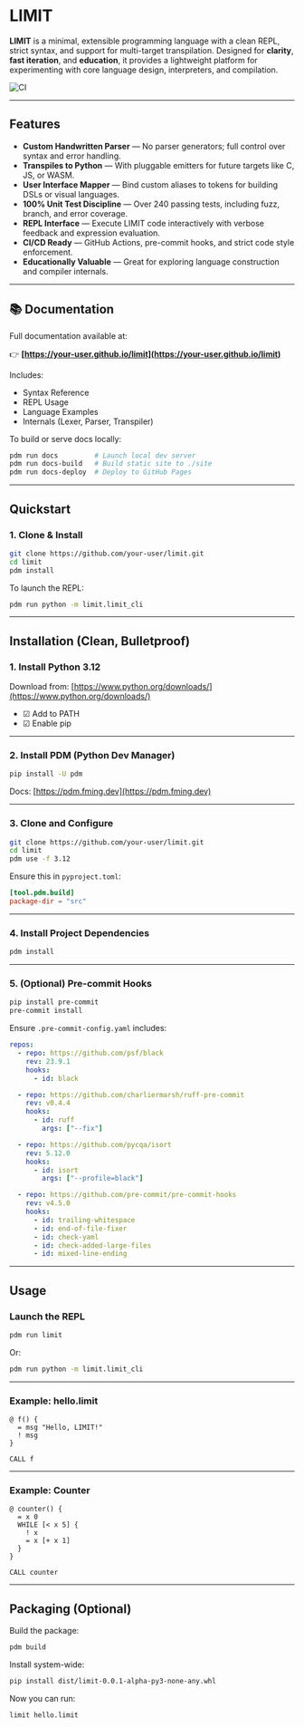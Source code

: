 # LIMIT

**LIMIT** is a minimal, extensible programming language with a clean REPL, strict syntax, and support for multi-target transpilation. Designed for **clarity**, **fast iteration**, and **education**, it provides a lightweight platform for experimenting with core language design, interpreters, and compilation.

![CI](https://github.com/codingEd-u/limit/actions/workflows/ci.yml/badge.svg)

---

##  Features

* **Custom Handwritten Parser** — No parser generators; full control over syntax and error handling.
* **Transpiles to Python** — With pluggable emitters for future targets like C, JS, or WASM.
* **User Interface Mapper** — Bind custom aliases to tokens for building DSLs or visual languages.
* **100% Unit Test Discipline** — Over 240 passing tests, including fuzz, branch, and error coverage.
* **REPL Interface** — Execute LIMIT code interactively with verbose feedback and expression evaluation.
* **CI/CD Ready** — GitHub Actions, pre-commit hooks, and strict code style enforcement.
* **Educationally Valuable** — Great for exploring language construction and compiler internals.

---

## 📚 Documentation

Full documentation available at:

👉 **[https://your-user.github.io/limit](https://your-user.github.io/limit)**

Includes:

* Syntax Reference
* REPL Usage
* Language Examples
* Internals (Lexer, Parser, Transpiler)

To build or serve docs locally:

```bash
pdm run docs         # Launch local dev server
pdm run docs-build   # Build static site to ./site
pdm run docs-deploy  # Deploy to GitHub Pages
```

---

## Quickstart

### 1. Clone & Install

```bash
git clone https://github.com/your-user/limit.git
cd limit
pdm install
```

To launch the REPL:

```bash
pdm run python -m limit.limit_cli
```

---

## Installation (Clean, Bulletproof)

### 1. Install Python 3.12

Download from: [https://www.python.org/downloads/](https://www.python.org/downloads/)

* ☑ Add to PATH
* ☑ Enable pip

---

### 2. Install PDM (Python Dev Manager)

```bash
pip install -U pdm
```

Docs: [https://pdm.fming.dev](https://pdm.fming.dev)

---

### 3. Clone and Configure

```bash
git clone https://github.com/your-user/limit.git
cd limit
pdm use -f 3.12
```

Ensure this in `pyproject.toml`:

```toml
[tool.pdm.build]
package-dir = "src"
```

---

### 4. Install Project Dependencies

```bash
pdm install
```

---

### 5. (Optional) Pre-commit Hooks

```bash
pip install pre-commit
pre-commit install
```

Ensure `.pre-commit-config.yaml` includes:

```yaml
repos:
  - repo: https://github.com/psf/black
    rev: 23.9.1
    hooks:
      - id: black

  - repo: https://github.com/charliermarsh/ruff-pre-commit
    rev: v0.4.4
    hooks:
      - id: ruff
        args: ["--fix"]

  - repo: https://github.com/pycqa/isort
    rev: 5.12.0
    hooks:
      - id: isort
        args: ["--profile=black"]

  - repo: https://github.com/pre-commit/pre-commit-hooks
    rev: v4.5.0
    hooks:
      - id: trailing-whitespace
      - id: end-of-file-fixer
      - id: check-yaml
      - id: check-added-large-files
      - id: mixed-line-ending
```

---

## Usage

### Launch the REPL

```bash
pdm run limit
```

Or:

```bash
pdm run python -m limit.limit_cli
```

---

### Example: hello.limit

```limit
@ f() {
  = msg "Hello, LIMIT!"
  ! msg
}

CALL f
```

---

### Example: Counter

```limit
@ counter() {
  = x 0
  WHILE [< x 5] {
    ! x
    = x [+ x 1]
  }
}

CALL counter
```

---

## Packaging (Optional)

Build the package:

```bash
pdm build
```

Install system-wide:

```bash
pip install dist/limit-0.0.1-alpha-py3-none-any.whl
```

Now you can run:

```bash
limit hello.limit
```
